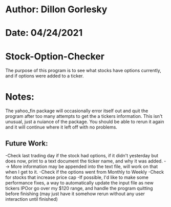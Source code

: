 # Author: Dillon Gorlesky
# Date: 04/24/2021

# Stock-Option-Checker
The purpose of this program is to see what stocks have options currently, and if options were added to a ticker.

# Notes:
The yahoo_fin package will occasionally error itself out and quit the program after too many attempts to get the a tickers information. This isn't unusual, just a nuiance of the package. You should be able to rerun it again and it will continue where it left off with no problems.

Future Work:
------------
-Check last trading day if the stock had options, if it didn't yesterday but does now, print to a text document the ticker name, and why it was added. 
    --> More information may be appended into the text file, will work on that when I get to it.
-Check if the options went from Monthly to Weekly
-Check for stocks that increase price cap
-If possible, I'd like to make some performance fixes, a way to automatically update the input file as new tickers IPOor go over my $120 range, and handle the program quitting before finishing (may just have it somehow rerun without any user interaction until finished)

